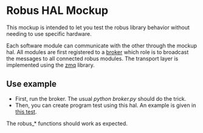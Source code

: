 # Robus HAL Mockup

This mockup is intended to let you test the robus library behavior without needing to use specific hardware.

Each software module can communicate with the other through the mockup hal. All modules are first registered to a [broker](broker.py) which role is to broadcast the messages to all connected robus modules. The transport layer is implemented using the [zmq](http://zeromq.org) library.

## Use example

* First, run the broker. The usual *python broker.py* should do the trick.
* Then, you can create program test using this hal. An example is given in [this test](../../../extra/examples/mockup/test.c).

The robus_* functions should work as expected.
